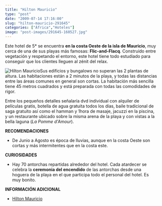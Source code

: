 ```yaml
---
title: "Hilton Mauricio"
type: "post"
date: "2009-07-14 17:16:00"
slug: "hilton-mauricio-291645"
categories: ["África","Hoteles"]
image: "post-images/291645-160527.jpg"
---
```


Este hotel de 5\* se encuentra **en la costa Oeste de la isla de Mauricio**, muy cerca de una de sus playas más famosas: **Flic-and-Flacq**. Construido entre vegetación y respetando el entorno, este hotel tiene todo estudiado para conseguir que los clientes lleguen al zénit del relax.

![Hilton Mauricio](post-images/291645-160527.jpg "Hilton Mauricio")Sus edificios y bungalows no superan las 2 plantas de altura. Las habitaciones están a 2 minutos de la playa, y todas las distancias entre las áreas comunes en general son cortas. La habitación más sencilla tiene 45 metros cuadrados y está preparada con todas las comodidades de rigor.

Entre los pequeños detalles señalaría dvd individual con alquiler de películas gratis, botella de agua gratuita todos los días, baile tradicional de saga gratuito así como el hamman y 1hora de masaje, jacuzzi en la piscina, y un restaurante ubicado sobre la misma arena de la playa y con vistas a la bella laguna (*La Pomme d'Amour*).

**RECOMENDACIONES**

- De Junio a Agosto es época de lluvias, aunque en la costa Oeste son cortas y más intermitentes que en la costa este.

**CURIOSIDADES**

- Hay 70 antorchas repartidas alrededor del hotel. Cada atardecer se celebra la **ceremonia del encendido** de las antorchas desde una hoguera de la playa en el que participa todo el personal del hotel. Es muy bonito.

**INFORMACIÓN ADICIONAL**

- [Hilton Mauricio](http://www1.hilton.com/es/hi/hotel/MRUHIHI-Hilton-Mauritius-Resort-Spa/accommodations.do;jsessionid=07E7D9BCFD3FC1FC93F4028FB6DFCBD7.etc74)